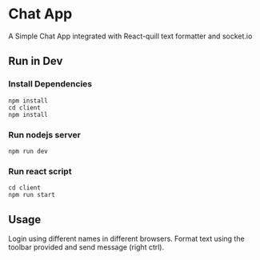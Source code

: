 # Chat App
A Simple Chat App integrated with React-quill text formatter and socket.io

## Run in Dev 
### Install Dependencies
```
npm install
cd client
npm install
```
### Run nodejs server
```
npm run dev
```
### Run react script
```
cd client
npm run start
```

## Usage
Login using different names in different browsers.
Format text using the toolbar provided and send message (right ctrl).

